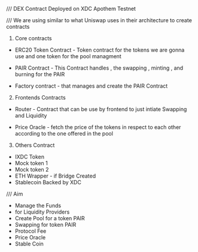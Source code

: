 /// DEX Contract Deployed on XDC Apothem Testnet

/// We are using similar to what Uniswap uses in their architecture to create contracts

1. Core contracts

- ERC20 Token Contract - Token contract for the tokens we are gonna use and one token for the pool managment

- PAIR Contract - This Contract handles , the swapping , minting , and burning for the PAIR

- Factory contract - that manages and create the PAIR Contract

2. Frontends Contracts

- Router - Contract that can be use by frontend to just intiate Swapping and Liquidity

- Price Oracle - fetch the price of the tokens in respect to each other according to the one offered in the pool

3. Others Contract

- IXDC Token
- Mock token 1
- Mock token 2
- ETH Wrapper - if Bridge Created
- Stablecoin Backed by XDC

/// Aim

- Manage the Funds
- for Liquidity Providers
- Create Pool for a token PAIR
- Swapping for token PAIR
- Protocol Fee
- Price Oracle
- Stable Coin

